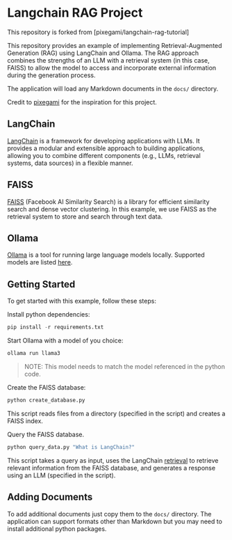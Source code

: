 # Langchain RAG Project

This repository is forked from [pixegami/langchain-rag-tutorial]

This repository provides an example of implementing Retrieval-Augmented Generation (RAG) using LangChain and Ollama. The RAG approach combines the strengths of an LLM with a retrieval system (in this case, FAISS) to allow the model to access and incorporate external information during the generation process.

The application will load any Markdown documents in the `docs/` directory. 

Credit to [pixegami](https://github.com/pixegami/langchain-rag-tutorial) for the inspiration for this project.

## LangChain

[LangChain](https://github.com/langchain-ai/langchain) is a framework for developing applications with LLMs. It provides a modular and extensible approach to building applications, allowing you to combine different components (e.g., LLMs, retrieval systems, data sources) in a flexible manner.

## FAISS

[FAISS](https://github.com/facebookresearch/faiss) (Facebook AI Similarity Search) is a library for efficient similarity search and dense vector clustering. In this example, we use FAISS as the retrieval system to store and search through text data.

## Ollama

[Ollama](https://github.com/ollama/ollama) is a tool for running large language models locally. Supported models are listed [here](https://ollama.com/library).

## Getting Started

To get started with this example, follow these steps:

Install python dependencies:

```python
pip install -r requirements.txt
```

Start Ollama with a model of you choice:

```bash
ollama run llama3
```

>NOTE: This model needs to match the model referenced in the python code.

Create the FAISS database:

```python
python create_database.py
```

This script reads files from a directory (specified in the script) and creates a FAISS index.

Query the FAISS database.

```python
python query_data.py "What is LangChain?"
```

This script takes a query as input, uses the LangChain [retrieval](https://python.langchain.com/docs/modules/data_connection/) to retrieve relevant information from the FAISS database, and generates a response using an LLM (specified in the script).

## Adding Documents

To add additional documents just copy them to the `docs/` directory. The application can support formats other than Markdown but you may need to install additional python packages.
